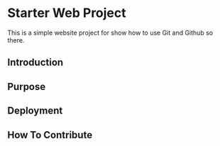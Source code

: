 # Starter Web Project

This is a simple website project for show how to use Git and Github so there.

## Introduction

## Purpose

## Deployment

## How To Contribute

